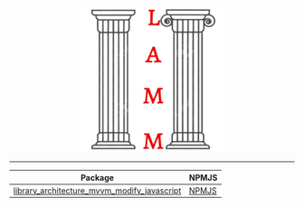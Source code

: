 <p align="center">
<img src="https://raw.githubusercontent.com/antonpichka/library_architecture_mvvm_modify/main/assets/logo_lamm.png" alt="Logo LAMM"/>
</p>

--- 

| Package                                                                                                               | NPMJS                                                                                                                                          |
|-----------------------------------------------------------------------------------------------------------------------|------------------------------------------------------------------------------------------------------------------------------------------------|
| [library_architecture_mvvm_modify_javascript](https://github.com/antonpichka/library_architecture_mvvm_modify_javascript/tree/main/library_architecture_mvvm_modify_javascript) | [NPMJS](https://www.npmjs.com/package/library_architecture_mvvm_modify_javascript) |
